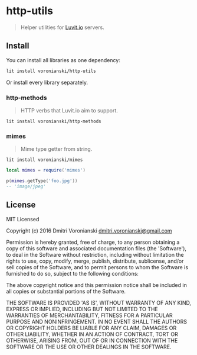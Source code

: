 # http-utils

> Helper utilities for [Luvit.io]() servers.

## Install

You can install all libraries as one dependency:

```bash
lit install voronianski/http-utils
```

Or install every library separately.

### http-methods

> HTTP verbs that Luvit.io aim to support.

```
lit install voronianski/http-methods
```

### mimes

> Mime type getter from string.

```
lit install voronianski/mimes
```

```lua
local mimes = require('mimes')

p(mimes.getType('foo.jpg'))
-- 'image/jpeg'

```

## License

MIT Licensed

Copyright (c) 2016 Dmitri Voronianski [dmitri.voronianski@gmail.com](mailto:dmitri.voronianski@gmail.com)

Permission is hereby granted, free of charge, to any person obtaining
a copy of this software and associated documentation files (the
'Software'), to deal in the Software without restriction, including
without limitation the rights to use, copy, modify, merge, publish,
distribute, sublicense, and/or sell copies of the Software, and to
permit persons to whom the Software is furnished to do so, subject to
the following conditions:

The above copyright notice and this permission notice shall be
included in all copies or substantial portions of the Software.

THE SOFTWARE IS PROVIDED 'AS IS', WITHOUT WARRANTY OF ANY KIND,
EXPRESS OR IMPLIED, INCLUDING BUT NOT LIMITED TO THE WARRANTIES OF
MERCHANTABILITY, FITNESS FOR A PARTICULAR PURPOSE AND NONINFRINGEMENT.
IN NO EVENT SHALL THE AUTHORS OR COPYRIGHT HOLDERS BE LIABLE FOR ANY
CLAIM, DAMAGES OR OTHER LIABILITY, WHETHER IN AN ACTION OF CONTRACT,
TORT OR OTHERWISE, ARISING FROM, OUT OF OR IN CONNECTION WITH THE
SOFTWARE OR THE USE OR OTHER DEALINGS IN THE SOFTWARE.
